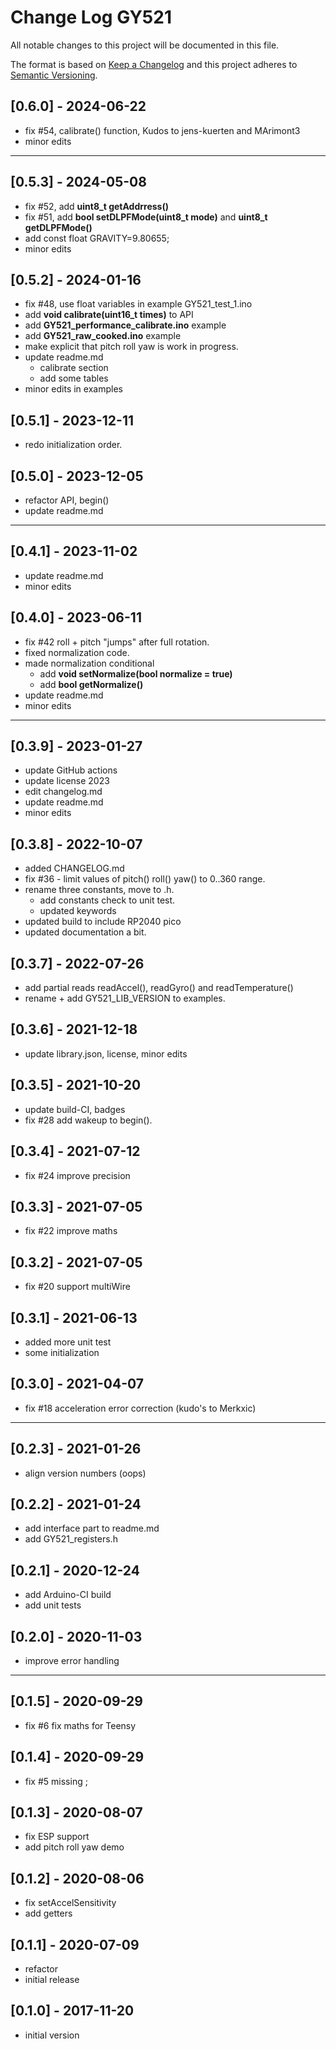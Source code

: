 # Change Log GY521

All notable changes to this project will be documented in this file.

The format is based on [Keep a Changelog](http://keepachangelog.com/)
and this project adheres to [Semantic Versioning](http://semver.org/).


## [0.6.0] - 2024-06-22
- fix #54, calibrate() function, Kudos to jens-kuerten and MArimont3
- minor edits

----

## [0.5.3] - 2024-05-08
- fix #52, add **uint8_t getAddrress()**
- fix #51, add **bool setDLPFMode(uint8_t mode)** and **uint8_t getDLPFMode()**
- add const float GRAVITY=9.80655;
- minor edits

## [0.5.2] - 2024-01-16
- fix #48, use float variables in example GY521_test_1.ino
- add **void calibrate(uint16_t times)** to API
- add **GY521_performance_calibrate.ino** example
- add **GY521_raw_cooked.ino** example
- make explicit that pitch roll yaw is work in progress.
- update readme.md
  - calibrate section
  - add some tables
- minor edits in examples

## [0.5.1] - 2023-12-11
- redo initialization order.

## [0.5.0] - 2023-12-05
- refactor API, begin()
- update readme.md

----

## [0.4.1] - 2023-11-02
- update readme.md
- minor edits

## [0.4.0] - 2023-06-11
- fix #42 roll + pitch "jumps" after full rotation.
- fixed normalization code.
- made normalization conditional
  - add **void setNormalize(bool normalize = true)**
  - add **bool getNormalize()**
- update readme.md
- minor edits

----

## [0.3.9] - 2023-01-27
- update GitHub actions
- update license 2023
- edit changelog.md
- update readme.md
- minor edits

## [0.3.8] - 2022-10-07
- added CHANGELOG.md
- fix #36 - limit values of pitch() roll() yaw() to 0..360 range.
- rename three constants, move to .h.
  - add constants check to unit test.
  - updated keywords
- updated build to include RP2040 pico
- updated documentation a bit.

## [0.3.7] - 2022-07-26
- add partial reads readAccel(), readGyro() and readTemperature()
- rename + add GY521_LIB_VERSION to examples.

## [0.3.6] - 2021-12-18
- update library.json, license, minor edits

## [0.3.5] - 2021-10-20
- update build-CI, badges
- fix #28 add wakeup to begin().

## [0.3.4] - 2021-07-12
- fix #24 improve precision

## [0.3.3] - 2021-07-05
- fix #22 improve maths

## [0.3.2] - 2021-07-05
- fix #20 support multiWire

## [0.3.1] - 2021-06-13
- added more unit test
- some initialization

## [0.3.0] - 2021-04-07
- fix #18 acceleration error correction (kudo's to Merkxic)

----

## [0.2.3] - 2021-01-26
- align version numbers (oops)

## [0.2.2] - 2021-01-24
- add interface part to readme.md
- add GY521_registers.h

## [0.2.1] - 2020-12-24
- add Arduino-CI build
- add unit tests

## [0.2.0] - 2020-11-03
- improve error handling

----

## [0.1.5] - 2020-09-29
- fix #6 fix maths for Teensy

## [0.1.4] - 2020-09-29
- fix #5 missing ;

## [0.1.3] - 2020-08-07
- fix ESP support
- add pitch roll yaw demo

## [0.1.2] - 2020-08-06
- fix setAccelSensitivity
- add getters

## [0.1.1] - 2020-07-09
- refactor
- initial release

## [0.1.0] - 2017-11-20
- initial version

